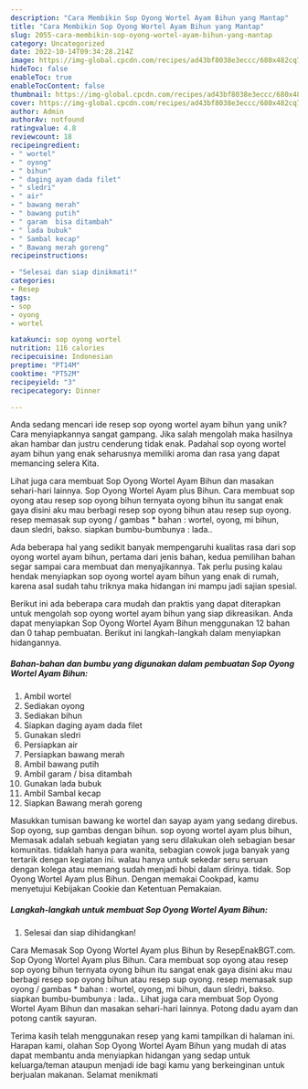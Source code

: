 ```yaml
---
description: "Cara Membikin Sop Oyong Wortel Ayam Bihun yang Mantap"
title: "Cara Membikin Sop Oyong Wortel Ayam Bihun yang Mantap"
slug: 2055-cara-membikin-sop-oyong-wortel-ayam-bihun-yang-mantap
category: Uncategorized
date: 2022-10-14T09:34:28.214Z
image: https://img-global.cpcdn.com/recipes/ad43bf8038e3eccc/680x482cq70/sop-oyong-wortel-ayam-bihun-foto-resep-utama.jpg
hideToc: false
enableToc: true
enableTocContent: false
thumbnail: https://img-global.cpcdn.com/recipes/ad43bf8038e3eccc/680x482cq70/sop-oyong-wortel-ayam-bihun-foto-resep-utama.jpg
cover: https://img-global.cpcdn.com/recipes/ad43bf8038e3eccc/680x482cq70/sop-oyong-wortel-ayam-bihun-foto-resep-utama.jpg
author: Admin
authorAv: notfound
ratingvalue: 4.8
reviewcount: 18
recipeingredient:
- " wortel"
- " oyong"
- " bihun"
- " daging ayam dada filet"
- " sledri"
- " air"
- " bawang merah"
- " bawang putih"
- " garam  bisa ditambah"
- " lada bubuk"
- " Sambal kecap"
- " Bawang merah goreng"
recipeinstructions:

- "Selesai dan siap dinikmati!"
categories:
- Resep
tags:
- sop
- oyong
- wortel

katakunci: sop oyong wortel 
nutrition: 116 calories
recipecuisine: Indonesian
preptime: "PT14M"
cooktime: "PT52M"
recipeyield: "3"
recipecategory: Dinner

---
```





Anda sedang mencari ide resep sop oyong wortel ayam bihun yang unik? Cara menyiapkannya sangat gampang. Jika salah mengolah maka hasilnya akan hambar dan justru cenderung tidak enak. Padahal sop oyong wortel ayam bihun yang enak seharusnya memiliki aroma dan rasa yang dapat memancing selera Kita.





Lihat juga cara membuat Sop Oyong Wortel Ayam Bihun dan masakan sehari-hari lainnya. Sop Oyong Wortel Ayam plus Bihun. Cara membuat sop oyong atau resep sop oyong bihun ternyata oyong bihun itu sangat enak gaya disini aku mau berbagi resep sop oyong bihun atau resep sup oyong. resep memasak sup oyong / gambas * bahan : wortel, oyong, mi bihun, daun sledri, bakso. siapkan bumbu-bumbunya : lada..

Ada beberapa hal yang sedikit banyak mempengaruhi kualitas rasa dari sop oyong wortel ayam bihun, pertama dari jenis bahan, kedua pemilihan bahan segar sampai cara membuat dan menyajikannya. Tak perlu pusing kalau hendak menyiapkan sop oyong wortel ayam bihun yang enak di rumah, karena asal sudah tahu triknya maka hidangan ini mampu jadi sajian spesial.






Berikut ini ada beberapa cara mudah dan praktis yang dapat diterapkan untuk mengolah sop oyong wortel ayam bihun yang siap dikreasikan. Anda dapat menyiapkan Sop Oyong Wortel Ayam Bihun menggunakan 12 bahan dan 0 tahap pembuatan. Berikut ini langkah-langkah dalam menyiapkan hidangannya.

<!--inarticleads1-->

##### Bahan-bahan dan bumbu yang digunakan dalam pembuatan Sop Oyong Wortel Ayam Bihun:

1. Ambil  wortel
1. Sediakan  oyong
1. Sediakan  bihun
1. Siapkan  daging ayam dada filet
1. Gunakan  sledri
1. Persiapkan  air
1. Persiapkan  bawang merah
1. Ambil  bawang putih
1. Ambil  garam / bisa ditambah
1. Gunakan  lada bubuk
1. Ambil  Sambal kecap
1. Siapkan  Bawang merah goreng


Masukkan tumisan bawang ke wortel dan sayap ayam yang sedang direbus. Sop oyong, sup gambas dengan bihun. sop oyong wortel ayam plus bihun, Memasak adalah sebuah kegiatan yang seru dilakukan oleh sebagian besar komunitas. tidaklah hanya para wanita, sebagian cowok juga banyak yang tertarik dengan kegiatan ini. walau hanya untuk sekedar seru seruan dengan kolega atau memang sudah menjadi hobi dalam dirinya. tidak. Sop Oyong Wortel Ayam plus Bihun. Dengan memakai Cookpad, kamu menyetujui Kebijakan Cookie dan Ketentuan Pemakaian. 

<!--inarticleads2-->

##### Langkah-langkah untuk membuat Sop Oyong Wortel Ayam Bihun:


1. Selesai dan siap dihidangkan!

Cara Memasak Sop Oyong Wortel Ayam plus Bihun by ResepEnakBGT.com. Sop Oyong Wortel Ayam plus Bihun. Cara membuat sop oyong atau resep sop oyong bihun ternyata oyong bihun itu sangat enak gaya disini aku mau berbagi resep sop oyong bihun atau resep sup oyong. resep memasak sup oyong / gambas * bahan : wortel, oyong, mi bihun, daun sledri, bakso. siapkan bumbu-bumbunya : lada.. Lihat juga cara membuat Sop Oyong Wortel Ayam Bihun dan masakan sehari-hari lainnya. Potong dadu ayam dan potong cantik sayuran. 

Terima kasih telah menggunakan resep yang kami tampilkan di halaman ini. Harapan kami, olahan Sop Oyong Wortel Ayam Bihun yang mudah di atas dapat membantu anda menyiapkan hidangan yang sedap untuk keluarga/teman ataupun menjadi ide bagi kamu yang berkeinginan untuk berjualan makanan. Selamat menikmati
